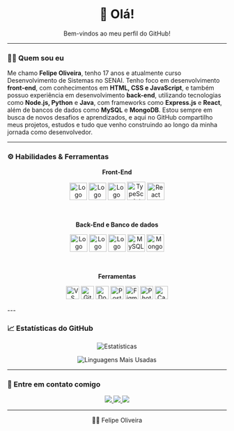 <h1 align="center" style="color:#white;">👋 Olá!</h1>
<p align="center">
Bem-vindos ao meu perfil do GitHub!
</p>

---



### 🧑‍💻 Quem sou eu

<p> Me chamo <strong>Felipe Oliveira</strong>, tenho 17 anos e atualmente curso Desenvolvimento de Sistemas no SENAI. Tenho foco em desenvolvimento <strong>front-end</strong>, com conhecimentos em <strong>HTML, CSS e JavaScript</strong>, e também possuo experiência em desenvolvimento <strong>back-end</strong>, utilizando tecnologias como <strong>Node.js, Python</strong> e <strong>Java</strong>, com frameworks como <strong>Express.js</strong> e <strong>React</strong>, além de bancos de dados como <strong>MySQL</strong> e <strong>MongoDB</strong>.  
Estou sempre em busca de novos desafios e aprendizados, e aqui no GitHub compartilho meus projetos, estudos e tudo que venho construindo ao longo da minha jornada como desenvolvedor. </p>

---

### ⚙️ Habilidades & Ferramentas

<p align="center"><strong>Front-End</strong></p>
<div align="center">

<img height="40" src="https://cdn-icons-png.freepik.com/512/1216/1216733.png" alt="Logo HTML" style="max-width: 100%;"> <img height="40" src="https://cdn-icons-png.flaticon.com/512/732/732190.png" alt="Logo CSS" style="max-width: 100%;"> <img height="40" src="https://upload.wikimedia.org/wikipedia/commons/6/6a/JavaScript-logo.png" alt="Logo JS" style="max-width: 100%;"> <img height="42" src="https://cdn.jsdelivr.net/gh/devicons/devicon/icons/typescript/typescript-original.svg" alt="TypeScript" /> <img height="40" src="https://upload.wikimedia.org/wikipedia/commons/a/a7/React-icon.svg" alt="React Logo">


</div>

<br/>

<p align="center"><strong>Back-End e Banco de dados</strong></p>
<div align="center">

<img height="40" src="https://cdn.iconscout.com/icon/free/png-256/free-node-js-logo-icon-download-in-svg-png-gif-file-formats--nodejs-programming-language-pack-logos-icons-1174925.png?f=webp&w=256" alt="Logo Node" style="max-width: 100%;"> <img height="40" src="https://cdn.freebiesupply.com/logos/large/2x/python-5-logo-png-transparent.png" alt="Logo Py" style="max-width: 100%;"> <img height="40" src="https://camo.githubusercontent.com/0d4b500c99671bf83bcb747e4f25f3da28765f2bbb4cdd9733c09f9a46381aaa/68747470733a2f2f63646e2e6a7364656c6976722e6e65742f67682f64657669636f6e732f64657669636f6e2f69636f6e732f6a6176612f6a6176612d6f726967696e616c2e737667" alt="Logo Java" style="max-width: 100%;"> <img height="40" src="https://cdn-icons-png.flaticon.com/512/528/528260.png" alt="MySQL Logo"> <img height="40" src="https://miro.medium.com/v2/resize:fit:512/1*doAg1_fMQKWFoub-6gwUiQ.png" alt="MongoDB Logo">

</div>

<br/>

<p align="center"><strong>Ferramentas</strong></p>
<div align="center">

<img height="30" src="https://cdn.jsdelivr.net/gh/devicons/devicon/icons/vscode/vscode-original.svg" alt="VS Code"/> <img height="30" src="https://cdn.jsdelivr.net/gh/devicons/devicon/icons/git/git-original.svg" alt="Git"/> <img height="30" src="https://cdn.jsdelivr.net/gh/devicons/devicon/icons/docker/docker-original.svg" alt="Docker"/> <img height="30" src="https://www.vectorlogo.zone/logos/getpostman/getpostman-icon.svg" alt="Postman"/> <img height="30" src="https://blog.greggant.com/images/posts/2019-04-25-figma/Figma.png" alt="Figma"/> <img height="30" src="https://cdn.worldvectorlogo.com/logos/adobe-photoshop-2.svg" alt="Photoshop"/> <img height="30" src="https://static.wikia.nocookie.net/logopedia/images/0/08/Canva_icon_2021.svg/revision/latest/scale-to-width-down/250?cb=20230218102450" alt="Canva"/>

</div>
---


### 📈 Estatísticas do GitHub

<div align="center">

![Estatísticas](https://github-readme-stats.vercel.app/api?username=oliveirazdev&show_icons=true&theme=radical&title_color=1E40AF&icon_color=3B82F6&text_color=BFDBFE&bg_color=00000000)

![Linguagens Mais Usadas](https://github-readme-stats.vercel.app/api/top-langs/?username=oliveirazdev&layout=compact&theme=radical&title_color=1E40AF&text_color=BFDBFE&bg_color=00000000)

</div>

---

### 🤝 Entre em contato comigo

<div align="center">

<a href="mailto:oliveirafee77@gmail.com">
  <img src="https://img.shields.io/badge/-Email-3B82F6?style=for-the-badge&logo=gmail&logoColor=white"/>
</a>
<a href="https://www.linkedin.com/in/felipeoliveiradl/">
  <img src="https://img.shields.io/badge/-LinkedIn-3B82F6?style=for-the-badge&logo=linkedin&logoColor=white"/>
</a>
<a href="https://github.com/oliveirazdev">
  <img src="https://img.shields.io/badge/-GitHub-3B82F6?style=for-the-badge&logo=github&logoColor=white"/>
</a>

</div>

---

<p align="center">
  🧑‍💻 Felipe Oliveira
</p>
